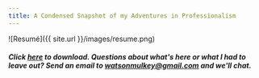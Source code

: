 ```yaml
---
title: A Condensed Snapshot of my Adventures in Professionalism 
---
```

![Resumé]({{ site.url }}/images/resume.png)
##### Click [here](https://www.visualcv.com/watson-mulkey) to download. Questions about what's here or what I had to leave out? Send an email to watsonmulkey@gmail.com and we'll chat.  
